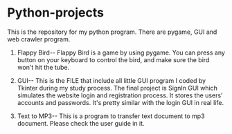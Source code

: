 # Python-projects
This is the repository for my python program. There are pygame, GUI and web crawler program.

1. Flappy Bird--
Flappy Bird is a game by using pygame. You can press any button on your keyboard to control the bird, and make sure the bird won't hit the tube.

2. GUI--
This is the FILE that include all little GUI program I coded by Tkinter during my study process. The final project is SignIn GUI which simulates the website login and registration process. It stores the users’ accounts and passwords. It's pretty similar with the login GUI in real life.

3. Text to MP3--
This is a program to transfer text document to mp3 document. Please check the user guide in it.

